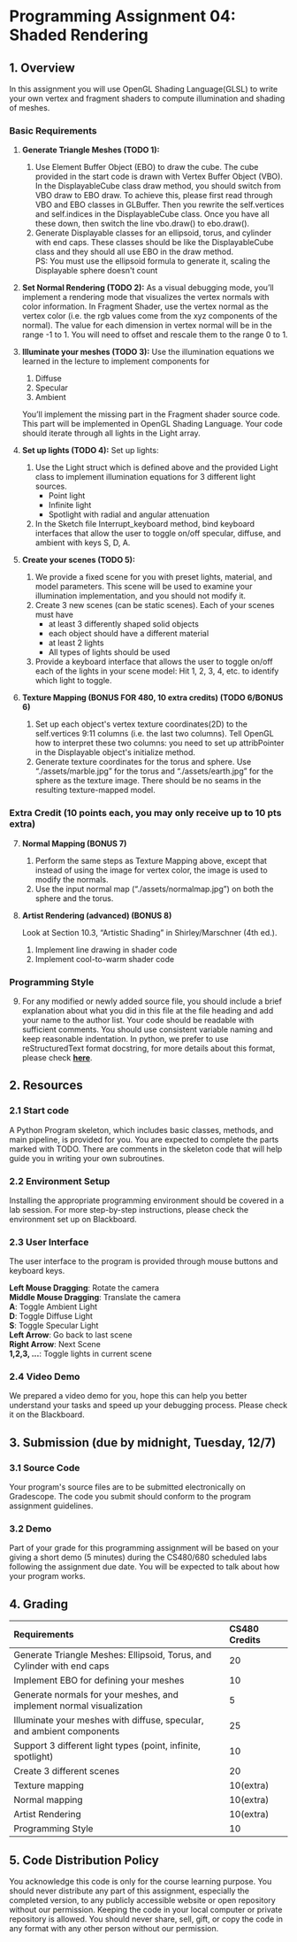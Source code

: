 # Programming Assignment 04: Shaded Rendering


## 1. Overview

In this assignment you will use OpenGL Shading Language(GLSL) to write your own vertex and fragment shaders to compute illumination and shading of meshes.


### Basic Requirements



1. **Generate Triangle Meshes (TODO 1):**
    1. Use Element Buffer Object (EBO) to draw the cube. The cube provided in the start code is drawn with Vertex Buffer Object (VBO). In the DisplayableCube class draw method, you should switch from VBO draw to EBO draw. To achieve this, please first read through VBO and EBO classes in GLBuffer. Then you rewrite the self.vertices and self.indices in the DisplayableCube class. Once you have all these down, then switch the line vbo.draw() to ebo.draw().
    2. Generate Displayable classes for an ellipsoid, torus, and cylinder with end caps. These classes should be like the DisplayableCube class and they should all use EBO in the draw method. \
PS: You must use the ellipsoid formula to generate it, scaling the Displayable sphere doesn't count
2. **Set Normal Rendering (TODO 2):** As a visual debugging mode, you’ll implement a rendering mode that visualizes the vertex normals with color information. In Fragment Shader, use the vertex normal as the vertex color (i.e. the rgb values come from the xyz components of the normal). The value for each dimension in vertex normal will be in the range -1 to 1. You will need to offset and rescale them to the range 0 to 1.
3. **Illuminate your meshes (TODO 3):** Use the illumination equations we learned in the lecture to implement components for 
    1. Diffuse
    2. Specular
    3. Ambient

    You’ll implement the missing part in the Fragment shader source code. This part will be implemented in OpenGL Shading Language. Your code should iterate through all lights in the Light array.

4. **Set up lights (TODO 4):** Set up lights:
    1. Use the Light struct which is defined above and the provided Light class to implement illumination equations for 3 different light sources.
        * Point light
        * Infinite light
        * Spotlight with radial and angular attenuation
    2. In the Sketch file Interrupt_keyboard method, bind keyboard interfaces that allow the user to toggle on/off specular, diffuse, and ambient with keys S, D, A.
5. **Create your scenes (TODO 5):**
    1. We provide a fixed scene for you with preset lights, material, and model parameters. This scene will be used to examine your illumination implementation, and you should not modify it. 
    2. Create 3 new scenes (can be static scenes). Each of your scenes must have
        * at least 3 differently shaped solid objects
        * each object should have a different material
        * at least 2 lights
        * All types of lights should be used
    3. Provide a keyboard interface that allows the user to toggle on/off each of the lights in your scene model: Hit 1, 2, 3, 4, etc. to identify which light to toggle.
6. **Texture Mapping (BONUS FOR 480, 10 extra credits) (TODO 6/BONUS 6)**
    1. Set up each object's vertex texture coordinates(2D) to the self.vertices 9:11 columns (i.e. the last two columns). Tell OpenGL how to interpret these two columns: you need to set up attribPointer in the Displayable object's initialize method.
    2. Generate texture coordinates for the torus and sphere. Use “./assets/marble.jpg” for the torus and “./assets/earth.jpg” for the sphere as the texture image. There should be no seams in the resulting texture-mapped model. 


### Extra Credit (10 points each, you may only receive up to 10 pts extra)



7. **Normal Mapping (BONUS 7)**
    1. Perform the same steps as Texture Mapping above, except that instead of using the image for vertex color, the image is used to modify the normals.
    2. Use the input normal map (“./assets/normalmap.jpg”) on both the sphere and the torus.
8. **Artist Rendering (advanced) (BONUS 8)**

    Look at Section 10.3, “Artistic Shading” in Shirley/Marschner (4th ed.).

    1. Implement line drawing in shader code
    2. Implement cool-to-warm shader code


### Programming Style

9. For any modified or newly added source file, you should include a brief explanation about what you did in this file at the file heading and add your name to the author list. Your code should be readable with sufficient comments. You should use consistent variable naming and keep reasonable indentation. In python, we prefer to use reStructuredText format docstring, for more details about this format, please check **[here](https://devguide.python.org/documenting/)**.


## 2. Resources


### 2.1 Start code

A Python Program skeleton, which includes basic classes, methods, and main pipeline, is provided for you. You are expected to complete the parts marked with TODO. There are comments in the skeleton code that will help guide you in writing your own subroutines.


### 2.2 Environment Setup

Installing the appropriate programming environment should be covered in a lab session. For more step-by-step instructions, please check the environment set up on Blackboard.


### 2.3 User Interface

The user interface to the program is provided through mouse buttons and keyboard keys.

**Left Mouse Dragging**: Rotate the camera\
**Middle Mouse Dragging**: Translate the camera\
**A**: Toggle Ambient Light\
**D**: Toggle Diffuse Light\
**S**: Toggle Specular Light\
**Left Arrow**: Go back to last scene\
**Right Arrow**: Next Scene\
**1,2,3, ...**: Toggle lights in current scene


### 2.4 Video Demo

We prepared a video demo for you, hope this can help you better understand your tasks and speed up your debugging process. Please check it on the Blackboard.


## 3. Submission (due by midnight, Tuesday, 12/7)


### 3.1 Source Code

Your program's source files are to be submitted electronically on Gradescope. The code you submit should conform to the program assignment guidelines.


### 3.2 Demo

Part of your grade for this programming assignment will be based on your giving a short demo (5 minutes) during the CS480/680 scheduled labs following the assignment due date. You will be expected to talk about how your program works.


## 4. Grading

| Requirements                                                           | CS480 Credits | 
| :--------------------------------------------------------------------- | :------------ | 
| Generate Triangle Meshes: Ellipsoid, Torus, and Cylinder with end caps | 20            | 
| Implement EBO for defining your meshes                                 | 10            | 
| Generate normals for your meshes, and implement normal visualization   | 5             | 
| Illuminate your meshes with diffuse, specular, and ambient components  | 25            | 
| Support 3 different light types (point, infinite, spotlight)           | 10            | 
| Create 3 different scenes                                              | 20            | 
| Texture mapping                                                        | 10(extra)     | 
| Normal mapping                                                         | 10(extra)     | 
| Artist Rendering                                                       | 10(extra)     | 
| Programming Style                                                      | 10            | 



## 5. Code Distribution Policy

You acknowledge this code is only for the course learning purpose. You should never distribute any part of this assignment, especially the completed version, to any publicly accessible website or open repository without our permission. Keeping the code in your local computer or private repository is allowed. You should never share, sell, gift, or copy the code in any format with any other person without our permission.
